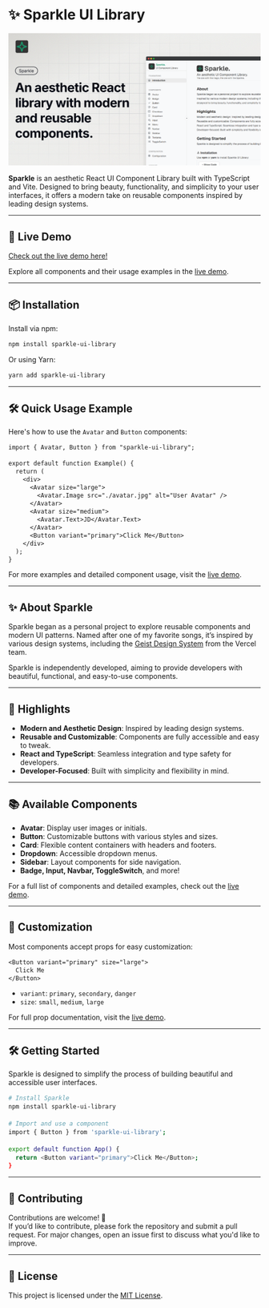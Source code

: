 # ✨ Sparkle UI Library

![Featured Image](demo/featuredimg.png)

**Sparkle** is an aesthetic React UI Component Library built with TypeScript and Vite. Designed to bring beauty, functionality, and simplicity to your user interfaces, it offers a modern take on reusable components inspired by leading design systems.

---

## 🚀 Live Demo

[Check out the live demo here!](https://sparkle-ui-library.netlify.app/)

Explore all components and their usage examples in the [live demo](https://sparkle-ui-library.netlify.app/).

---

## 📦 Installation

Install via npm:

```bash
npm install sparkle-ui-library
```

Or using Yarn:

```bash
yarn add sparkle-ui-library
```

---

## 🛠 Quick Usage Example

Here's how to use the `Avatar` and `Button` components:

```tsx
import { Avatar, Button } from "sparkle-ui-library";

export default function Example() {
  return (
    <div>
      <Avatar size="large">
        <Avatar.Image src="./avatar.jpg" alt="User Avatar" />
      </Avatar>
      <Avatar size="medium">
        <Avatar.Text>JD</Avatar.Text>
      </Avatar>
      <Button variant="primary">Click Me</Button>
    </div>
  );
}
```

For more examples and detailed component usage, visit the [live demo](https://sparkle-ui-library.netlify.app/).

---

## ✨ About Sparkle

Sparkle began as a personal project to explore reusable components and modern UI patterns. Named after one of my favorite songs, it’s inspired by various design systems, including the [Geist Design System](https://vercel.com/design/geist) from the Vercel team.

Sparkle is independently developed, aiming to provide developers with beautiful, functional, and easy-to-use components.

---

## 🌟 Highlights

- **Modern and Aesthetic Design**: Inspired by leading design systems.
- **Reusable and Customizable**: Components are fully accessible and easy to tweak.
- **React and TypeScript**: Seamless integration and type safety for developers.
- **Developer-Focused**: Built with simplicity and flexibility in mind.

---

## 📚 Available Components

- **Avatar**: Display user images or initials.
- **Button**: Customizable buttons with various styles and sizes.
- **Card**: Flexible content containers with headers and footers.
- **Dropdown**: Accessible dropdown menus.
- **Sidebar**: Layout components for side navigation.
- **Badge, Input, Navbar, ToggleSwitch**, and more!

For a full list of components and detailed examples, check out the [live demo](https://sparkle-ui-library.netlify.app/).

---

## 🎨 Customization

Most components accept props for easy customization:

```tsx
<Button variant="primary" size="large">
  Click Me
</Button>
```

- `variant`: `primary`, `secondary`, `danger`
- `size`: `small`, `medium`, `large`

For full prop documentation, visit the [live demo](https://sparkle-ui-library.netlify.app/).

---

## 🛠 Getting Started

Sparkle is designed to simplify the process of building beautiful and accessible user interfaces.

```bash
# Install Sparkle
npm install sparkle-ui-library

# Import and use a component
import { Button } from 'sparkle-ui-library';

export default function App() {
  return <Button variant="primary">Click Me</Button>;
}
```

---

## 🤝 Contributing

Contributions are welcome! 🎉  
If you’d like to contribute, please fork the repository and submit a pull request. For major changes, open an issue first to discuss what you'd like to improve.

---

## 📄 License

This project is licensed under the [MIT License](LICENSE).
